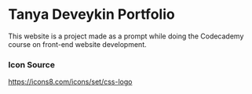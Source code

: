 # Tanya Deveykin Portfolio

This website is a project made as a prompt while doing the Codecademy course on front-end website development.

### Icon Source

https://icons8.com/icons/set/css-logo
